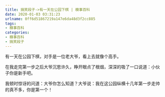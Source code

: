 ```yaml
---
title: 搞笑段子->有一天在公园下棋 | 糗事百科
date: 2020-01-03 03:31:23
urlname: 0ff6d51867219a147e6da48d3f2cc885
tags: 
- 糗事百科
categories:
- 糗事百科
- 搞笑段子
---
```

有一天在公园下棋，对手是一位老大爷，看上去就像个高手。

在我走完第一步之后大爷沉思许久，睁开眼点了根烟，深深的吸了一口说道：小伙子你是新手吧。

我顿时惊讶的问道：大爷你怎么知道？大爷说：我在这公园纵横十几年第一步走帅的真不多，你是第一个！


